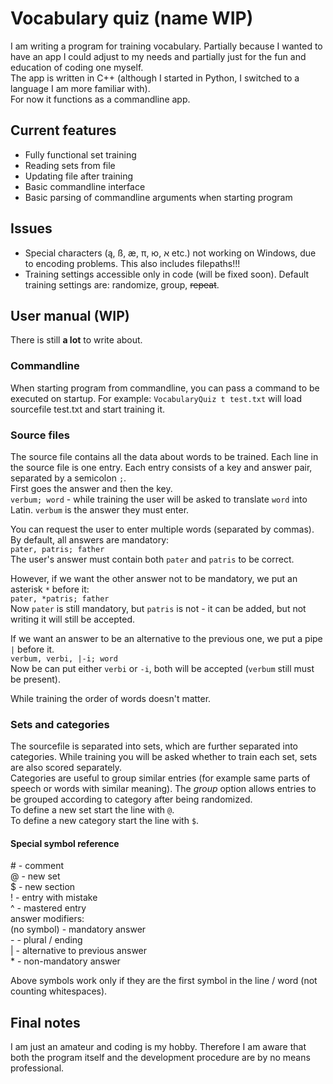 # Vocabulary quiz (name WIP)

I am writing a program for training vocabulary. Partially because I wanted to have an app I could adjust to my needs and partially just for the fun and education of coding one myself.  
The app is written in C++ (although I started in Python, I switched to a language I am more familiar with).  
For now it functions as a commandline app.

## Current features
 - Fully functional set training
 - Reading sets from file
 - Updating file after training
 - Basic commandline interface
 - Basic parsing of commandline arguments when starting program

## Issues
 - Special characters (ą, ß, æ, π, ю, א etc.) not working on Windows, due to encoding problems. This also includes filepaths!!!
 - Training settings accessible only in code (will be fixed soon). Default training settings are: randomize, group, ~~repeat~~.

## User manual (WIP)
There is still **a lot** to write about.

### Commandline
When starting program from commandline, you can pass a command to be executed on startup. For example: `VocabularyQuiz t test.txt` will load sourcefile test.txt and start training it.

### Source files
The source file contains all the data about words to be trained.
Each line in the source file is one entry. Each entry consists of a key and answer pair, separated by a semicolon `;`.  
First goes the answer and then the key.  
`verbum; word` - while training the user will be asked to translate `word` into Latin. `verbum` is the answer they must enter.

You can request the user to enter multiple words (separated by commas). By default, all answers are mandatory:  
`pater, patris; father`  
The user's answer must contain both `pater` and `patris` to be correct.

However, if we want the other answer not to be mandatory, we put an asterisk `*` before it:  
`pater, *patris; father`  
Now `pater` is still mandatory, but `patris` is not - it can be added, but not writing it will still be accepted.

If we want an answer to be an alternative to the previous one, we put a pipe `|` before it.  
`verbum, verbi, |-i; word`  
Now be can put either `verbi` or `-i`, both will be accepted (`verbum` still must be present). 

While training the order of words doesn't matter.

### Sets and categories
The sourcefile is separated into sets, which are further separated into categories. While training you will be asked whether to train each set, sets are also scored separately.  
Categories are useful to group similar entries (for example same parts of speech or words with similar meaning). The _group_ option allows entries to be grouped according to category after being randomized.  
To define a new set start the line with `@`.  
To define a new category start the line with `$`.

#### Special symbol reference
 \# - comment  
 @ - new set  
 $ - new section  
 ! - entry with mistake  
 ^ - mastered entry  
answer modifiers:  
 (no symbol) - mandatory answer  
 \- - plural / ending  
 | - alternative to previous answer  
 \* - non-mandatory answer  
 
Above symbols work only if they are the first symbol in the line / word (not counting whitespaces).

## Final notes
I am just an amateur and coding is my hobby. Therefore I am aware that both the program itself and the development procedure are by no means professional.
